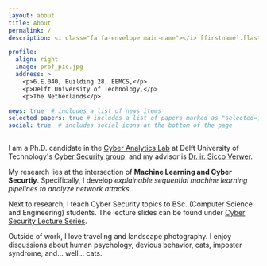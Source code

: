 ```yaml
---
layout: about
title: About
permalink: /
description: <i class="fa fa-envelope main-name"></i> [firstname].[lastname]@tudelft.nl

profile:
  align: right
  image: prof_pic.jpg
  address: >
    <p>6.E.040, Building 28, EEMCS,</p>
    <p>Delft University of Technology,</p>
    <p>The Netherlands</p>

news: true  # includes a list of news items
selected_papers: true # includes a list of papers marked as "selected={true}"
social: true  # includes social icons at the bottom of the page
---
```


I am a Ph.D. candidate in the [Cyber Analytics Lab](https://cyber-analytics.nl/) at Delft University of Technology's [Cyber Security group](https://www.tudelft.nl/cybersecurity/), and my advisor is [Dr. ir. Sicco Verwer](https://www.tudelft.nl/staff/s.e.verwer/). 

My research lies at the intersection of <b class="main-name">Machine Learning and Cyber Securtiy</b>. Specifically, I develop *explainable sequential machine learning pipelines to analyze network attacks*.

Next to research, I teach Cyber Security topics to BSc. (Computer Science and Engineering) students. The lecture slides can be found under [Cyber Security Lecture Series](https://azqa.github.io/teaching/).

Outside of work, I love traveling and landscape photography. I enjoy discussions about human psychology, devious behavior, cats, imposter syndrome, and... well... cats.
